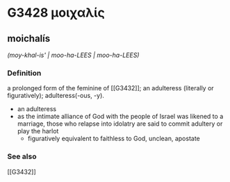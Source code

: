 # G3428 μοιχαλίς

## moichalís

_(moy-khal-is' | moo-ha-LEES | moo-ha-LEES)_

### Definition

a prolonged form of the feminine of [[G3432]]; an adulteress (literally or figuratively); adulteress(-ous, -y).

- an adulteress
- as the intimate alliance of God with the people of Israel was likened to a marriage, those who relapse into idolatry are said to commit adultery or play the harlot
  - figuratively equivalent to faithless to God, unclean, apostate

### See also

[[G3432]]

